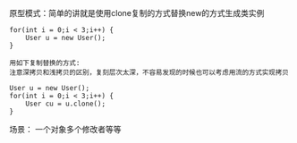原型模式：简单的讲就是使用clone复制的方式替换new的方式生成类实例

    for(int i = 0;i < 3;i++) {
        User u = new User();
    }
    
    用如下复制替换的方式:
    注意深拷贝和浅拷贝的区别，复刻层次太深，不容易发现的时候也可以考虑用流的方式实现拷贝
    
    User u = new User();
    for(int i = 0;i < 3;i++) {
        User cu = u.clone();
    }
    
场景：
一个对象多个修改者等等    